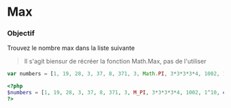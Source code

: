 # Max

### Objectif
Trouvez le nombre max dans la liste suivante

> Il s'agit biensur de récréer la fonction Math.Max, pas de l'utiliser

```javascript
var numbers = [1, 19, 28, 3, 37, 8, 371, 3, Math.PI, 3*3*3*3*4, 1002, 1^10, Math.exp(2), Math.log(2)]
```

```php
<?php
$numbers = [1, 19, 28, 3, 37, 8, 371, 3, M_PI, 3*3*3*3*4, 1002, 1^10, exp(2), log(2)];
?>
```
